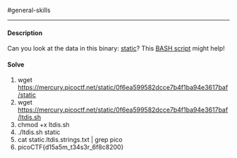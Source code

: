 #general-skills
<hr>

#### Description

Can you look at the data in this binary: [static](https://mercury.picoctf.net/static/0f6ea599582dcce7b4f1ba94e3617baf/static)? This [BASH script](https://mercury.picoctf.net/static/0f6ea599582dcce7b4f1ba94e3617baf/ltdis.sh) might help!

#### Solve
1. wget https://mercury.picoctf.net/static/0f6ea599582dcce7b4f1ba94e3617baf/static
2. wget https://mercury.picoctf.net/static/0f6ea599582dcce7b4f1ba94e3617baf/ltdis.sh
3. chmod +x ltdis.sh
4. ./ltdis.sh static
5. cat static.ltdis.strings.txt | grep pico 
6. picoCTF{d15a5m_t34s3r_6f8c8200}